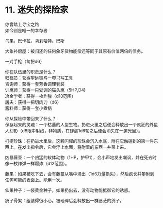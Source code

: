 # 11. 迷失的探险家  
你曾踏上寻宝之路  
如今则是唯一的幸存者  
  
乌果，巴卡拉，莉莉哈特，巴斯  
  
大象补偿屋：被归还的任何象牙货物能偿还等同于其原有价值两倍的债务。  
  
一对手枪（每把d6）  
  
你在队伍里的职责是什么？  
归档员：获得望远镜与一套书写工具  
咨询师：获得一套芳香调理套装  
训鹰师：获得一只受训的猫头鹰（5HP,D4)  
冶金学者：获得一枚炸弹（d10范围）  
屠夫：获得一把切肉刀（d6）  
酱料师：获得一套小煮锅  
  
你从探险中带回来了什么？  
保存起来的灵魂：一个枯萎的人型生物。扔进火里之后便会释放出一个疯狂的外星人幻影（d8眼中射线，非物质，在肆虐1d6轮之后便会消失在一道光里）。  
  
打捞珍珠：在扔进水里后，这颗闪耀的珍珠会沉入水底，附在它触碰到的第一件东西上。在发出指令后，它会浮上水面，将附着的东西一并带上来。  
  
凶暴藤壶：一个凶猛的软体动物（1HP，护甲1），会小声地发出嘲讽，并在死去时像一枚炸弹一样爆炸（d12范围）。  
  
藤果：如果被吃下去，会有藤蔓从嘴中涌出（1d6力量损失），然后疯长并攀附到任何可能的表面上。能用一次。  
  
仙果种子：一袋黄金种子，如果扔出去，没有动物能抵御它的诱惑。  
  
鸽子骨架：组装得很小心。被砸碎后会释放出一群迷茫的鸽子。